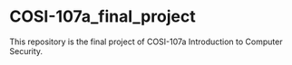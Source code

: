 # COSI-107a_final_project
This repository is the final project of COSI-107a Introduction to Computer Security.
